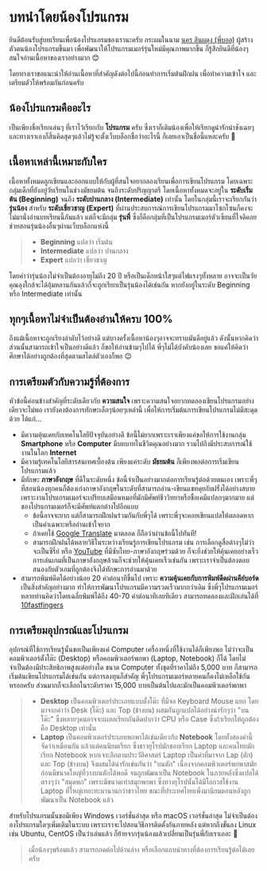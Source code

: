 ---
---

# บทนำโดยน้องโปรแกรม

ยินดีต้อนรับสู่บทเรียนเพื่อน้องโปรแกรมของเรานะครับ กระผมในนาม [นคร สินผดุง (พี่บอล)](https://github.com/nakorndev) ผู้สร้างตัวตนน้องโปรแกรมขึ้นมา เพื่อพัฒนาให้โปรแกรมเมอร์รุ่นใหม่มีคุณภาพมากขึ้น ก็รู้สึกยินดีที่น้องๆสนใจอ่านเนื้อหาของเราอย่างมาก 😊

โดยทางเราขอแนะนำให้อ่านเนื้อหาที่สำคัญดังต่อไปนี้ก่อนทำการเริ่มต้นฝึกฝน เพื่อทำความเข้าใจ และเตรียมตัวให้พร้อมกันก่อนครับ

## น้องโปรแกรมคืออะไร

เป็นเพียงชื่อเรียกเล่นๆ ที่เราไว้เรียกกับ **โปรแกรม** ครับ ซึ่งเราก็เติมน้องเพื่อให้เรียกดูน่ารักน่าชังเฉยๆ และทางเราเองก็สิ้นคิดสุดๆแล้วไม่รู้จะตั้งเว็บบล็อกชื่อว่าอะไรนี้ ก็เลยเอาเป็นชื่อนี้แหละครับ 🤣

## เนื้อหาเหล่านี้เหมาะกับใคร

เนื้อหาทั้งหมดถูกเขียนและออกแบบให้กับผู้ที่สนใจอยากลองเรียนเพื่อการเขียนโปรแกรม โดยเฉพาะกลุ่มเด็กที่ยังอยู่วัยเรียนในช่วงมัธยมต้น จนถึงระดับปริญญาตรี โดยเนื้อหาทั้งหมดจะอยู่ใน **ระดับเริ่มต้น (Beginning)** จนถึง **ระดับปานกลาง (Intermediate)** เท่านั้น โดยในกลุ่มนี้เราจะเรียกกันว่า **รุ่นน้อง** สำหรับ **ระดับเชี่ยวชาญ (Expert)** ที่ผ่านประสบการณ์การเขียนโปรแกรมมาโซกโซนก็คงจะไม่มานั่งอ่านบทเรียนนี้กันแล้ว แต่ก็จะมีกลุ่ม **รุ่นพี่** ซึ่งก็คือกลุ่มที่เป็นโปรแกรมเมอร์ตัวเซียนที่ใจดีคอยช่วยสอนรุ่นน้องอื่นๆผ่านเว็บบล็อกแห่งนี้

> - **Beginning** แปลว่า เริ่มต้น
> - **Intermediate** แปลว่า ปานกลาง
> - **Expert** แปลว่า เชี่ยวชาญ

โดยคำว่ารุ่นน้องไม่จำเป็นต้องอายุไม่ถึง 20 ปี หรือเป็นเด็กหน้าใสๆแต่ไฟแรงๆทั้งหลาย อาจจะเป็นวัยคุณลุงใกล้จะได้อุ้มหลานกันแล้วก็จะถูกเรียกเป็นรุ่นน้องได้เช่นกัน หากยังอยู่ในระดับ Beginning หรือ Intermediate เท่านั้น

## ทุกๆเนื้อหาไม่จำเป็นต้องอ่านให้ครบ 100%

ถึงแม้เนื้อหาจะถูกเรียงลำดับไว้อย่างดี แต่บางครั้งเนื้อหาน้องๆอาจจะทราบมันดีอยู่แล้ว ดังนั้นหากคิดว่าส่วนนั้นสามารถเข้าใจเป็นอย่างดีแล้ว ก็ขอให้อ่านข้ามๆไปได้ พี่ๆไม่ได้บังคับน้องเลย ขอแค่ให้คิดว่าศึกษาได้อย่างถูกต้องที่สุดตามสไตล์ตัวเองก็พอ 😉

## การเตรียมตัวกับความรู้ที่ต้องการ

หัวข้อนี้ค่อนข้างสำคัญที่ระดับเดียวกับ **ความสนใจ** เพราะความสนใจอยากทดลองเขียนโปรแกรมอย่างเดียวจะไม่พอ เรายังคงต้องการทักษะเล็กๆน้อยๆเหล่านี้ เพื่อให้การเริ่มต้นการเขียนโปรแกรมไม่มีสะดุดด้วย ได้แก่...

- มีความคุ้นเคยกับเทคโนโลยีปัจจุบันอย่างดี ข้อนี้ไม่ยากเพราะเราเพียงแค่ขอให้การใช้งานกลุ่ม **Smartphone** หรือ **Computer** มีบทบาทในชีวิตคุณอย่างมาก รวมไปถึงมีประสบการณ์ใช้งานในโลก **Internet**
- มีความรู้เทคโนโลยีสารสนเทศเบื้องต้น เพียงแค่ระดับ **มัธยมต้น** ก็เพียงพอต่อการเริ่มเขียนโปรแกรมแล้ว
- มีทักษะ **ภาษาอังกฤษ** ที่ดีในระดับหนึ่ง ข้อนี้จำเป็นอย่างมากต่อการเรียนรู้ต่อด้วยตนเอง เพราะพี่ๆที่สอนน้องทุกคนก็ต้องเก่งภาษาอังกฤษในระดับที่สามารถอ่าน-เขียนแชทคุยกับฝรั่งได้อย่างสบาย เพราะงานโปรแกรมเมอร์จะเปรียบเสมือนหมอที่มักมีศัพท์ชีววิทยาหรือชื่อเคมีแปลกๆมากมาย แต่ของโปรแกรมเมอร์ก็จะมีศัพท์แตกต่างไปอีกแบบ
  - ข้อนี้อาจจะยาก แต่ก็สามารถฝึกฝนร่วมกันกับพี่ๆได้ เพราะพี่ๆจะคอยเขียนแปลให้ตลอดหากเป็นคำเฉพาะหรืออ่านเข้าใจยาก
  - ถ้าเคยใช้ [Google Translate](https://translate.google.com) มาตลอด ก็ถือว่าผ่านข้อนี้ไปทันที!
  - สามารถฝึกฝนได้หลายวิธีในระหว่างเรียนรู้การเขียนโปรแกรม เช่น การเลือกดูสื่อต่างๆไม่ว่าจะเป็นซีรี่ย์ หรือ [YouTube](https://www.youtube.com/) ที่มีซับไทย-ภาษาอังกฤษร่วมด้วย ก็จะยิ่งช่วยให้คุ้นเคยอย่างเร็ว การเล่นเกมที่เป็นภาษาอังกฤษล้วนก็จะช่วยให้คุ้นเคยเร็วเช่นกัน เพราะเราจำเป็นต้องตอบสนองกับตัวเกมที่ถูกต้องจึงได้ทักษะการอ่านมาด้วย
- สามารถพิมพ์ดีดได้อย่างน้อย 20 คำต่อนาทีขึ้นไป เพราะ **ความคุ้นเคยกับการพิมพ์ดีดผ่านคีย์บอร์ด** เป็นสิ่งสำคัญอย่างมาก ทำให้การพัฒนาโปรแกรมมีความรวดเร็วมากกว่าเดิม ซึ่งพี่ๆโปรแกรมเมอร์หลายท่านคิดว่าโดยเฉลี่ยพิมพ์ได้ถึง 40-70 คำต่อนาทีเลยทีเดียว สามารถทดลองและฝึกเล่นได้ที่ [10fastfingers](https://10fastfingers.com/typing-test/english)

## การเตรียมอุปกรณ์และโปรแกรม

อุปกรณ์ที่ใช้การเรียนรู้นั้นขอเป็นเพียงแค่ Computer เครื่องหนึ่งที่ใช้งานได้ก็เพียงพอ ไม่ว่าจะเป็นคอมพิวเตอร์ตั้งโต๊ะ (Desktop) หรือคอมพิวเตอร์พกพา (Laptop, Notebook) ก็ได้ โดยไม่จำเป็นต้องมีประสิทธิภาพสูงแต่อย่างใด ขนาด Computer ทั้งชุดที่ราคาไม่ถึง 5,000 บาท ก็สามารถเริ่มต้นเขียนโปรแกรมได้เช่นกัน แต่การลงทุนก็สำคัญ พี่ๆโปรแกรมเมอร์หลายคนก็คงไม่เหลือใช้กันหรอกครับ ส่วนมากก็จะเลือกในระดับราคา 15,000 บาทเป็นต้นไปและมักเป็นคอมพิวเตอร์พกพา

> - **Desktop** เป็นคอมพิวเตอร์ประเภทแบบตั้งโต๊ะ ที่มีจอ Keyboard Mouse แยก โดยมาจากคำว่า Desk (โต๊ะ) และ Top (ข้างบน) ผสมกันถูกแปลได้อย่างน่ารักๆว่า "บนโต๊ะ" ซึ่งหลายๆคนอาจจะเผลอเรียกกันติดปากว่า CPU หรือ Case ซึ่งถ้าเรียกให้ถูกต้องคือ Desktop เท่านั้น
> - **Laptop** เป็นคอมพิวเตอร์ประเภทพกพาได้เช่นเดียวกับ **Notebook** โดยทั้งสองคำนี้จัดว่าเหมือนกัน แล้วแต่คนนิยมเรียก ซึ่งชาวยุโรปมักชอบเรียก Laptop และคนไทยมักเรียก Notebook หากเจาะลึกตามประวัติศาสตร์ Laptop เป็นคำที่มาจาก Lap (ตัก) และ Top (ข้างบน) จึงผสมได้น่ารักเช่นกันว่า "บนตัก" เนื่องจากคอมพิวเตอร์พกพาสมัยก่อนมีขนาดใหญ่ที่วางบนตักได้พอดี จนถูกพัฒนาเป็น Notebook ในภายหลังซึ่งแปลได้ตรงๆว่า "สมุดพก" เพราะมีขนาดเท่าสมุกพกพา ซึ่งทางยุโรปนั้นได้มีโอกาสใช้งาน Laptop ที่ใหญ่เทอะทะมานานกว่าชาวไทย ขณะที่ประเทศไทยเพิ่งมานิยมตอนหลังถูกพัฒนาเป็น Notebook แล้ว

สำหรับโปรแกรมนั้นขอมีเพียง Windows เวอร์ชั่นล่าสุด หรือ macOS เวอร์ชั่นล่าสุด ไม่จำเป็นต้องลงโปรแกรมใดๆเพิ่มเติมในระบบ เพราะเราจะไปสอนวิธีการติดตั้งกันภายหลัง แต่หากถึงขั้นลง Linux เช่น Ubuntu, CentOS เป็นว่าเล่นแล้ว ก็ย้ายจากรุ่นน้องแล้วเปลี่ยนเป็นรุ่นพี่กับเราเถอะ 🤣

> เมื่อน้องๆพร้อมแล้ว สามารถกดต่อไปด้านล่าง หรือเลือกแถบนำทางที่ต้องการเรียนรู้ต่อได้เลยครับ
